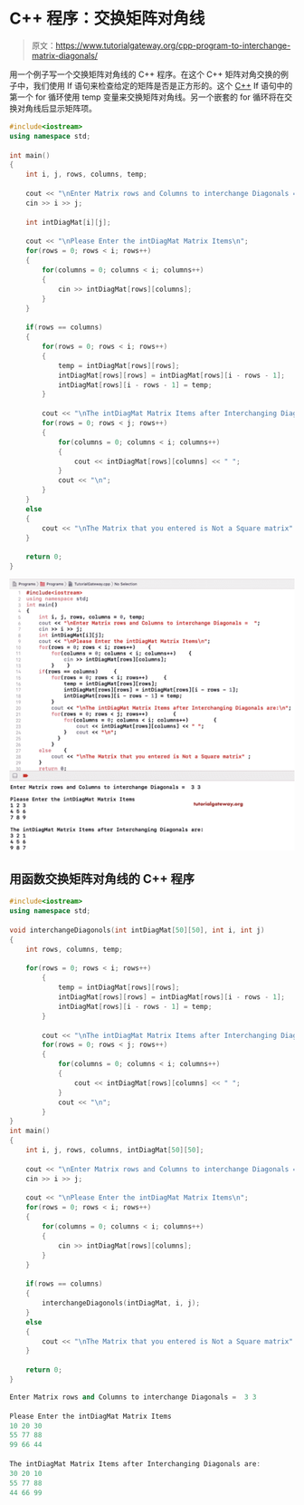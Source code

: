 # C++ 程序：交换矩阵对角线

> 原文：<https://www.tutorialgateway.org/cpp-program-to-interchange-matrix-diagonals/>

用一个例子写一个交换矩阵对角线的 C++ 程序。在这个 C++ 矩阵对角交换的例子中，我们使用 If 语句来检查给定的矩阵是否是正方形的。这个 [C++](https://www.tutorialgateway.org/cpp-programs/) If 语句中的第一个 for 循环使用 temp 变量来交换矩阵对角线。另一个嵌套的 for 循环将在交换对角线后显示矩阵项。

```cpp
#include<iostream>
using namespace std;

int main()
{
	int i, j, rows, columns, temp;

	cout << "\nEnter Matrix rows and Columns to interchange Diagonals =  ";
	cin >> i >> j;

	int intDiagMat[i][j];

	cout << "\nPlease Enter the intDiagMat Matrix Items\n";
	for(rows = 0; rows < i; rows++)	
	{
		for(columns = 0; columns < i; columns++) 
		{
			cin >> intDiagMat[rows][columns];
		}		
	}	

	if(rows == columns)
  	{
  		for(rows = 0; rows < i; rows++)
  		{
  			temp = intDiagMat[rows][rows];
  			intDiagMat[rows][rows] = intDiagMat[rows][i - rows - 1];
  			intDiagMat[rows][i - rows - 1] = temp;
	   	}		

 		cout << "\nThe intDiagMat Matrix Items after Interchanging Diagonals are:\n";
 		for(rows = 0; rows < j; rows++)
  		{
   			for(columns = 0; columns < i; columns++)
    		{
      			cout << intDiagMat[rows][columns] << " ";
    		}
    		cout << "\n";
  		}
  	}
  	else
  	{
  		cout << "\nThe Matrix that you entered is Not a Square matrix" ;
	}	

 	return 0;
}
```

![C++ Program to Interchange Matrix Diagonals 1](img/74c56ebabfad76028b7b7ae0af88a7c5.png)

## 用函数交换矩阵对角线的 C++ 程序

```cpp
#include<iostream>
using namespace std;

void interchangeDiagonols(int intDiagMat[50][50], int i, int j)
{
	int rows, columns, temp;

	for(rows = 0; rows < i; rows++)
  		{
  			temp = intDiagMat[rows][rows];
  			intDiagMat[rows][rows] = intDiagMat[rows][i - rows - 1];
  			intDiagMat[rows][i - rows - 1] = temp;
	   	}		

 		cout << "\nThe intDiagMat Matrix Items after Interchanging Diagonals are:\n";
 		for(rows = 0; rows < j; rows++)
  		{
   			for(columns = 0; columns < i; columns++)
    		{
      			cout << intDiagMat[rows][columns] << " ";
    		}
    		cout << "\n";
  		}
}
int main()
{
	int i, j, rows, columns, intDiagMat[50][50];

	cout << "\nEnter Matrix rows and Columns to interchange Diagonals =  ";
	cin >> i >> j;

	cout << "\nPlease Enter the intDiagMat Matrix Items\n";
	for(rows = 0; rows < i; rows++)	
	{
		for(columns = 0; columns < i; columns++) 
		{
			cin >> intDiagMat[rows][columns];
		}		
	}	

	if(rows == columns)
  	{
  		interchangeDiagonols(intDiagMat, i, j);
  	}
  	else
  	{
  		cout << "\nThe Matrix that you entered is Not a Square matrix" ;
	}	

 	return 0;
}
```

```cpp
Enter Matrix rows and Columns to interchange Diagonals =  3 3

Please Enter the intDiagMat Matrix Items
10 20 30
55 77 88
99 66 44

The intDiagMat Matrix Items after Interchanging Diagonals are:
30 20 10 
55 77 88 
44 66 99 
```
